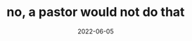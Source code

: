 ---
title: "no, a pastor would not do that"
date:
  2022-06-05
related:
  - "Would a pastor do that?"
tags:
  - Fragment
---